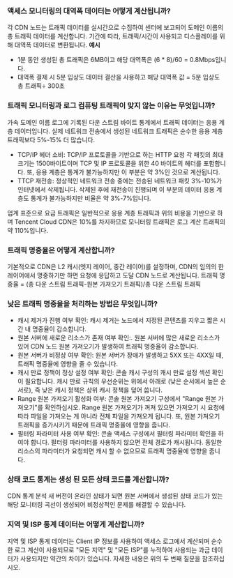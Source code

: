 ### 액세스 모니터링의 대역폭 데이터는 어떻게 계산됩니까?
각 CDN 노드는 트래픽 데이터를 실시간으로 수집하여 센터에 보고되어 도메인 이름의 총 트래픽 데이터를 계산합니다. 기간에 따라, 트래픽/시간이 사용되고 디스플레이를 위해 대역폭 데이터로 변환됩니다.
**예시**
- 1분 동안 생성된 총 트래픽은 6MB이고 해당 대역폭은 (6 * 8)/60 = 0.8Mbps입니다.
- 대역폭 결제 시 5분 입상도 데이터 결산을 사용하고 해당 대역폭 값 = 5분 입상도 총 트래픽÷ 300초

### 트래픽 모니터링과 로그 컴퓨팅 트래픽이 맞지 않는 이유는 무엇입니까?
가속 도메인 이름 로그에 기록된 다운 스트림 바이트 통계에서 트래픽 데이터는 응용 계층 데이터입니다. 실제 네트워크 전송에서 생성된 네트워크 트래픽은 순수한 응용 계층 트래픽보다 5%-15% 더 많습니다.
- TCP/IP 헤더 소비: TCP/IP 프로토콜을 기반으로 하는 HTTP 요청 각 패킷의 최대 크기는 1500바이트이며 TCP 및 IP 프로토콜을 위한 40 바이트의 헤더를 포함합니다. 또, 응용 계층은 통계가 불가능하지만 이 부분은 약 3%인 것으로 계산됩니다.
- TTCP 재전송: 정상적인 네트워크 전송 중에는 전송된 네트워크 패킷 3%-10%가 인터넷에서 삭제됩니다. 삭제된 후에 재전송이 진행되며 이 부분의 데이터 응용 계층도 통계가 불가능하지만 비율은 약 3%-7%입니다.

업계 표준으로 요금 트래픽은 일반적으로 응용 계층 트래픽과 위의 비용을 기반으로 하며 Tencent Cloud CDN은 10%를 차지하므로 모니터링 트래픽은 로그 계산 트래픽의 약 110%입니다.

### 트래픽 명중율은 어떻게 계산합니까?
기본적으로 CDN은 L2 캐시(엣지 레이어, 중간 레이어)를 설정하며, CDN의 임의의 한 레이어에서 명중하기만 하면 요청에 응답하고 도달 CDN 노드로 계산됩니다.
트래픽 명중율 = (총 다운 스트림 트래픽-원본 가져오기 트래픽)/총 다운 스트림 트래픽

### 낮은 트래픽 명중율을 처리하는 방법은 무엇입니까?
- 캐시 제거가 진행 여부 확인: 캐시 제거는 노드에서 지정된 콘텐츠를 지우고 짧은 시간 내 명중율이 감소합니다.
- 원본 서버에 새로운 리소스가 존재 여부 확인:. 원본 서버에 많은 새로운 리소스가 있어 CDN 노드 원본 가져오기가 발생하여 트래픽 명중율이 감소합니다.
- 원본 서버가 비정상 여부 확인: 원본 서버가 장애가 발생하고 5XX 또는 4XX일 때, 트래픽 명중율에 영향을 줄 수 있습니다.
- 캐시 만료 정책이 정상 설정 여부 확인: 콘솔 캐시 구성의 캐시 만료 설정 섹션 확인이 필요합니다. 캐시 만료 규칙의 우선순위는 위에서 아래로 (낮은 순서에서 높은 순서로), 즉 낮은 캐시 정책은 상위 캐시 정책을 덮어 씁니다.
- Range 원본 가져오기 활성화 여부: 콘솔 원본 가져오기 구성에서  "Range 원본 가져오기"를 확인하십시오. Range 원본 가져오기가 꺼져 있으면 가져오기 시 요청에 따라 파일을 가져오는 게 아니라 전체 파일을 가져오게 됩니다. 또, 원본 가져오기 트래픽을 증가시키기 때문에 트래픽 명중율에 영향을 줍니다.
- 필터링 파라미터 사용 여부 확인: 콘솔 액세스 구성에서 필터링 파라미터 확인을 하여야 합니다. 필터링 파라미터를 사용하지 않으면 전체 경로가 캐시됩니다. 동일한 리소스의 파라미터가 요청되면 캐시 할 수 없으므로 트래픽 명중율에 영향을 줍니다.

### 상태 코드 통계는 생성 된 모든 상태 코드를 계산합니까?

CDN 통계 분석 새 버전이 온라인 상태가 되면 원본 서버에서 생성된 상태 코드가 있는 해당 모니터링 곡선이 생성되어 비정상적인 문제를 해결할 수 있습니다.

### 지역 및 ISP 통계 데이터는 어떻게 계산합니까?
지역 및 ISP 통계 데이터는 Client IP 정보를 사용하여 액세스 로그에서 계산되며 순수한 로그 계산이 사용되므로 "모든 지역" 및 "모든 ISP"를 누적하여 사용되는 과금 데이터가 사용되지만 약간의 차이가 있습니다. 자세한 내용은 위의 두 번째 질문을 참조하십시오.




